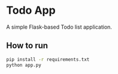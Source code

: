 # Todo App

A simple Flask-based Todo list application.

## How to run

```bash
pip install -r requirements.txt
python app.py
